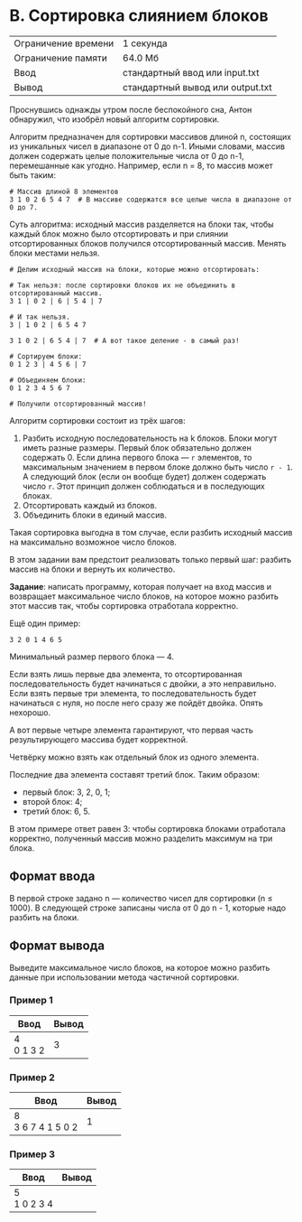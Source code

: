 # B. Сортировка слиянием блоков

|   |   |
|---|---|
|Ограничение времени|1 секунда|
|Ограничение памяти|64.0 Мб|
|Ввод|стандартный ввод или input.txt|
|Вывод|стандартный вывод или output.txt|

Проснувшись однажды утром после беспокойного сна, Антон обнаружил, что изобрёл новый алгоритм сортировки.

Алгоритм предназначен для сортировки массивов длиной n, состоящих из уникальных чисел в диапазоне от 0 до n-1. Иными словами, массив должен содержать целые положительные числа от 0 до n-1, перемешанные как угодно. Например, если n = 8, то массив может быть таким:

```
# Массив длиной 8 элементов
3 1 0 2 6 5 4 7  # В массиве содержатся все целые числа в диапазоне от 0 до 7.
```

Суть алгоритма: исходный массив разделяется на блоки так, чтобы каждый блок можно было отсортировать и при слиянии отсортированных блоков получился отсортированный массив. Менять блоки местами нельзя.

```
# Делим исходный массив на блоки, которые можно отсортировать:

# Так нельзя: после сортировки блоков их не объединить в отсортированный массив.
3 1 | 0 2 | 6 | 5 4 | 7 

# И так нельзя.
3 | 1 0 2 | 6 5 4 7 

3 1 0 2 | 6 5 4 | 7  # А вот такое деление - в самый раз!

# Сортируем блоки:
0 1 2 3 | 4 5 6 | 7

# Объединяем блоки:
0 1 2 3 4 5 6 7

# Получили отсортированный массив!
```

Алгоритм сортировки состоит из трёх шагов:

1. Разбить исходную последовательность на k блоков. Блоки могут иметь разные размеры. Первый блок обязательно должен содержать 0. Если длина первого блока — `r` элементов, то максимальным значением в первом блоке должно быть число `r - 1`. А следующий блок (если он вообще будет) должен содержать число `r`. Этот принцип должен соблюдаться и в последующих блоках.
2. Отсортировать каждый из блоков.
3. Объединить блоки в единый массив.

Такая сортировка выгодна в том случае, если разбить исходный массив на максимально возможное число блоков.

В этом задании вам предстоит реализовать только первый шаг: разбить массив на блоки и вернуть их количество.

**Задание**: написать программу, которая получает на вход массив и возвращает максимальное число блоков, на которое можно разбить этот массив так, чтобы сортировка отработала корректно.

Ещё один пример:

```
3 2 0 1 4 6 5
```

Минимальный размер первого блока — 4. 

Если взять лишь первые два элемента, то отсортированная последовательность будет начинаться с двойки, а это неправильно. Если взять первые три элемента, то последовательность будет начинаться с нуля, но после него сразу же пойдёт двойка. Опять нехорошо. 

А вот первые четыре элемента гарантируют, что первая часть результирующего массива будет корректной. 

Четвёрку можно взять как отдельный блок из одного элемента. 

Последние два элемента составят третий блок. Таким образом:

- первый блок: 3, 2, 0, 1;
- второй блок: 4;
- третий блок: 6, 5.

В этом примере ответ равен 3: чтобы сортировка блоками отработала корректно, полученный массив можно разделить максимум на три блока.

## Формат ввода

В первой строке задано n — количество чисел для сортировки (n ≤ 1000). В следующей строке записаны числа от 0 до n - 1, которые надо разбить на блоки. 

## Формат вывода

Выведите максимальное число блоков, на которое можно разбить данные при использовании метода частичной сортировки.

### Пример 1

|Ввод|Вывод|
|---|---|
|4<br>0 1 3 2|3|

### Пример 2

|Ввод|Вывод|
|---|---|
|8<br>3 6 7 4 1 5 0 2|1|

### Пример 3

| Ввод           | Вывод |
| -------------- | ----- |
| 5<br>1 0 2 3 4 | 
